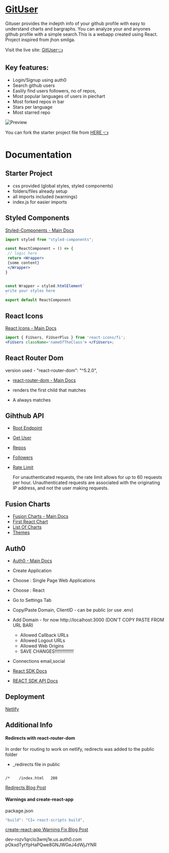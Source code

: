 
# [GitUser](https://guser.netlify.app)
Gituser provides the indepth info of your github profile with easy to understand charts and bargraphs. You can analyze your and anyones github profile with a simple search.This is a webapp created using React.
Project inspired from jhon smilga.

Visit the live site: [GitUser👈](https://guser.netlify.app)

## Key features:
- Login/Signup using auth0
- Search github users
- Easlily find users followers, no of repos,
- Most popular languages of users in piechart
- Most forked repos in bar
- Stars per language
- Most starred repo

![Preview](https://scontent.fktm20-1.fna.fbcdn.net/v/t39.30808-6/418458643_948904576618832_3313753295515397954_n.jpg?_nc_cat=108&cb=99be929b-b574a898&ccb=1-7&_nc_sid=3635dc&_nc_eui2=AeHyHA1jl5lAuneCtsTSsHCXjIEj-wWfqkmMgSP7BZ-qSXeRUfCgy6NyDGXpB_aEii68idSOfBn1TAWrbe3AD84y&_nc_ohc=mpGCkConqIMAX_hdXkd&_nc_ht=scontent.fktm20-1.fna&oh=00_AfBuR7Z4v2Etjd75RxJ1IaNcKVJXudQdDACV22ayGbTScw&oe=65A5E5EC)



You can fork the starter project file from [HERE 👈](https://github.com/john-smilga/starter-project-react-github-search-users)


# Documentation
## Starter Project

- css provided (global styles, styled components)
- folders/files already setup
- all imports included (warnings)
- index.js for easier imports

## Styled Components

[Styled-Components - Main Docs](https://styled-components.com/)

```jsx
import styled from "styled-components";

const ReactComponent = () => {
 // logic here
 return <Wrapper>
 {some content}
 </Wrapper>
}


const Wrapper = styled.htmlElement`
write your styles here
`
export default ReactComponent
```

## React Icons

[React Icons - Main Docs](https://react-icons.github.io/react-icons/)

```jsx
import { FiUsers, FiUserPlus } from 'react-icons/fi';
<FiUsers className='nameOfTheClass'> </FiUsers>;
```

## React Router Dom

version used - "react-router-dom": "^5.2.0",

- [react-router-dom - Main Docs](https://reactrouter.com/web/guides/quick-start)

- <Switch> renders the first child <Route> that matches
- A <Route path="*"> always matches

## Gihthub API

- [Root Endpoint](https://api.github.com)
- [Get User](https://api.github.com/users/wesbos)
- [Repos](https://api.github.com/users/john-smilga/repos?per_page=100)
- [Followers](https://api.github.com/users/john-smilga/followers)
- [Rate Limit](https://api.github.com/rate_limit)

  For unauthenticated requests, the rate limit allows for up to 60 requests per hour. Unauthenticated requests are associated with the originating IP address, and not the user making requests.

## Fusion Charts

- [Fusion Charts - Main Docs](https://www.fusioncharts.com/)
- [First React Chart](https://www.fusioncharts.com/dev/getting-started/react/your-first-chart-using-react)
- [List Of Charts](https://www.fusioncharts.com/dev/chart-guide/list-of-charts)
- [Themes](https://www.fusioncharts.com/dev/themes/introduction-to-themes)

## Auth0

- [Auth0 - Main Docs](https://auth0.com/)

- Create Application
- Choose : Single Page Web Applications
- Choose : React
- Go to Settings Tab
- Copy/Paste Domain, ClientID - can be public (or use .env)
- Add Domain -
  for now http://localhost:3000 (DON'T COPY PASTE FROM URL BAR)

  - Allowed Callback URLs
  - Allowed Logout URLs
  - Allowed Web Origins
  - SAVE CHANGES!!!!!!!!!!!!!!!

- Connections
  email,social

- [React SDK Docs](https://auth0.com/docs/libraries/auth0-react)
- [REACT SDK API Docs](https://auth0.github.io/auth0-react/)

## Deployment

[Netlify](https://www.netlify.com/)

## Additional Info

#### Redirects with react-router-dom

In order for routing to work on netlify, redirects was added to the public folder

- \_redirects file in public

```

/*    /index.html   200

```

[Redirects Blog Post](https://dev.to/dance2die/page-not-found-on-netlify-with-react-router-58mc)

#### Warnings and create-react-app

package.json

```js
"build": "CI= react-scripts build",
```

[create-react-app Warning Fix Blog Post](https://community.netlify.com/t/how-to-fix-build-failures-with-create-react-app-in-production/17752)

dev-rozv1qrclo3wmj1e.us.auth0.com
pOkxdTytYpHaPQwe8GNJWGeJ4dWjJYNR

